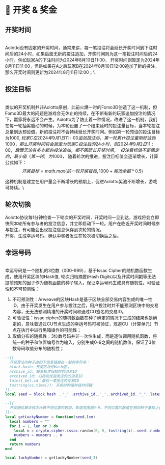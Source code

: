 # 🌟 开奖 & 奖金



## 开奖时间

\
Aolotto没有固定的开奖时间，通常来讲，每一笔投注将会延长开奖时间到下注时间后的24小时，如果后面无新的投注追加，开奖时间则为这一笔投注时间后的24小时，例如玩家A的下注时间为2024年8月10日11:00， 开奖时间则暂定为2024年8月11日11:00，但是如果在A之后玩家B在2024年8月10日12:00追加了新的投注，那么开奖时间则更新为2024年8月11日12:00；\


## 投注目标

\
类似的开奖机制并非Aolotto原创，此前火爆一时的Fomo3D创造了这一机制，但Fomo3D最大的问题是游戏会无休止的持续，在不断有新的玩家追加投注的情况下，赢家将永远不会产生。Aolotto为了防止着一种情况，改进了这一机制，我们在每一轮抽奖启动的时候，为本轮设置了一个结束延时的投注量目标，当本轮投注总量到达预设值，新的投注将不会持续延长开奖时间。例如第一轮预设的投注目标为$1000, 玩家C在2024年9月1日11:00追加投注后，第一轮累计投注量刚好达到1000，那么开奖时间将会锁定为玩家C投注后的24小时，则2024年9月2日11:00， 后面无论有多少新的投注追加，都不回延长开奖时间。\
\
投注目标值不是固定的，最小值（第一轮）为$1000， 随着轮次的推进，投注目标值会逐渐增长，计算公式如下：\
$$开奖目标 = math.max(前一轮开奖目标, 1000 + 奖池余额*0.5 )$$

这种机制是建立在用户量会不断增长的预期上，促进Aolotto奖池不断增长，游戏可持续。\


## 轮次切换

Aolotto协议每1分钟检查一下轮次的开奖时间，开奖时间一旦到达，游戏将会立即快照本轮所有参与者的投注信息，并立即启动下一轮。用户在临近开奖时间时候参与投注，有可能会出现投注信息保存到次轮的情况。\
开奖，生成幸运号码，确认中奖者发生在轮次被切换后之后。

## 幸运号码

\
幸运号码是一个随机的3位数（000-999），基于Issac Cipher的随机数函数生成，使用开奖区块的Hash值, 轮次归档摘要(Hash Digits)以及开奖时间戳等无法提前预知的因子作为随机函数的种子输入，保证幸运号码生成具有随机性，可验证性和不可预测性：

1. 不可预测性：Arweave的区块Hash是基于区块全部交易内容生成的唯一性ID，由于开奖发生在用户参与投注之后，用户投注时并不能预测区块中的交易内容，无无法预测精准的开奖时间和通过CU签名的交易ID。
2. 可验证性：issac cipher的随机数函数在种子确定的情况下生成的结果也是确定的，意味着通过CU节点生成的幸运号码可被验证，规避CU（计算单元）节点在执行中进行黑箱操作的可能性；
3. 取值分布的随机性：3位数号码并非一次性生成，而是逐位调用随机函数，将统一的种子和位置编号作为输入，分别生成0-9之间的随机数值，保证了3位数号码取值分布的随机性；

```lua
--[[
  开奖算法的种子由如下信息链接在一起的字符串：
  block.hash: 开奖区块的Hash值；
  archive_id: 触发轮次归档时的消息ID
  archived_id: 归档完成后发送的的消息ID
  latest_bet.id：最后一笔投注的交易ID
  tostring(os.time()): 开奖时的毫秒级时间戳
]]--
local seed = block.hash ..'_'..archive_id..'_'..archived_id.."_"..latest_bet.id.."_"..tostring(os.time())

--[[
  开奖随机算法依次计算不同位置的数值，取值范围是0-9，不同位置的数值在相同种子基础上叠加了位置编号以及前一位数的结果。
]]--
local getLuckyNumber = function(seed,len)
  local numbers = ""
  for i = 1, len or 3 do
    local n = crypto.cipher.issac.random(0, 9, tostring(i)..seed..numbers)
    numbers = numbers .. n
  end
  return numbers
end

local luckyNumber = getLuckyNumber(seed,3)
```
